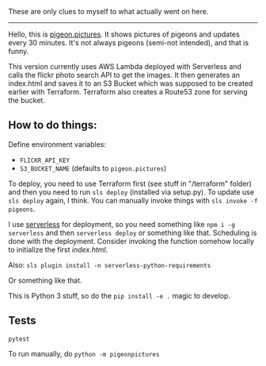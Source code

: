 These are only clues to myself to what actually went on here.

---

Hello, this is [pigeon.pictures][pp]. It shows pictures of pigeons and updates
every 30 minutes. It's not always pigeons (semi-not intended), and that is funny.

This version currently uses AWS Lambda deployed with Serverless and calls the
flickr photo search API to get the images. It then generates an index.html and
saves it to an S3 Bucket which was supposed to be created earlier with
Terraform. Terraform also creates a Route53 zone for serving the bucket.

How to do things:
-----------------

Define environment variables:

 - `FLICKR_API_KEY`
 - `S3_BUCKET_NAME` (defaults to `pigeon.pictures`)

To deploy, you need to use Terraform first (see stuff in "/terraform" folder)
and then you need to run `sls deploy` (installed via setup.py). To update use `sls deploy` again, I think.  You can manually invoke things with `sls invoke -f pigeons`.

[pp]: http://pigeon.pictures


I use [serverless][lambda] for deployment, so you need something like `npm i -g serverless`
and then `serverless deploy` or something like that. Scheduling is done with the deployment.
Consider invoking the function somehow locally to initialize the first _index.html_.

Also: `sls plugin install -n serverless-python-requirements`

Or something like that.

This is Python 3 stuff, so do the `pip install -e .` magic to develop.

[lambda]: https://serverless.com


Tests
-----

`pytest`

To run manually, do `python -m pigeonpictures`
